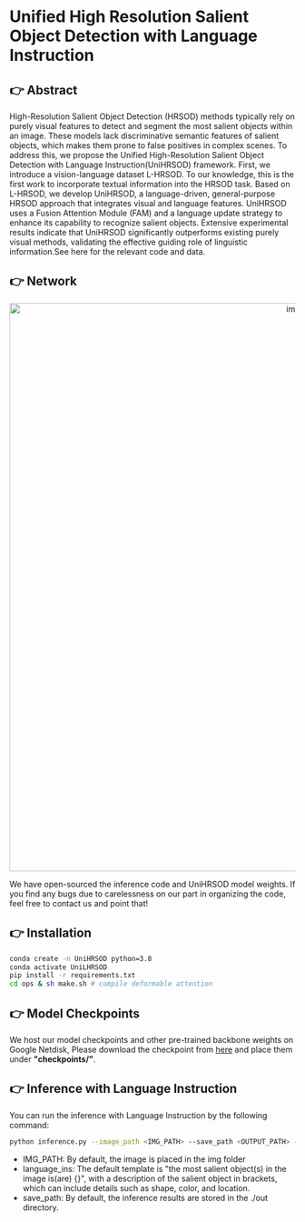 # **Unified High Resolution Salient Object Detection with Language Instruction**
## 👉 Abstract
High-Resolution Salient Object Detection (HRSOD) methods typically rely on purely visual features to detect and segment the most salient objects within an image. These models lack discriminative semantic features of salient objects, which makes them prone to false positives in complex scenes. To address this, we propose the Unified High-Resolution Salient Object Detection with Language Instruction(UniHRSOD) framework. First, we introduce a vision-language dataset L-HRSOD. To our knowledge, this is the first work to incorporate textual information into the HRSOD task. Based on L-HRSOD, we develop UniHRSOD, a language-driven, general-purpose HRSOD approach that integrates visual and language features. UniHRSOD uses a Fusion Attention Module (FAM) and a language update strategy to enhance its capability to recognize salient objects. Extensive experimental results indicate that UniHRSOD significantly outperforms existing purely visual methods, validating the effective guiding role of linguistic information.See here for the relevant code and data.
## 👉 Network
<p align="center">
    <img width="1000" alt="image" src="https://anonymous.4open.science/r/UniHRSOD-7373/img/Network.png">
</p>
We have open-sourced the inference code and UniHRSOD model weights. If you find any bugs due to carelessness on our part in organizing the code, feel free to contact us and point that!

## 👉 Installation
```sh
conda create -n UniHRSOD python=3.8
conda activate UniLHRSOD
pip install -r requirements.txt
cd ops & sh make.sh # compile deformable attention
```

## 👉 Model Checkpoints

We host our model checkpoints and other pre-trained backbone weights on Google Netdisk,
Please download the checkpoint from [here](https://drive.google.com/drive/folders/1pOhwo3PCJO6Qy0atcjN-vwjNra_E2-X_?usp=drive_link) and place them under **"checkpoints/"**.

## 👉 Inference with Language Instruction
You can run the inference with Language Instruction by the following command:
```sh
python inference.py --image_path <IMG_PATH> --save_path <OUTPUT_PATH> --language_ins <'EXPRESSION'> 
```
- IMG_PATH: By default, the image is placed in the img folder
- language_ins: The default template is "the most salient object(s) in the image is(are) {}", with a description of the salient object in brackets, which can include details such as shape, color, and location.
- save_path: By default, the inference results are stored in the ./out directory.


